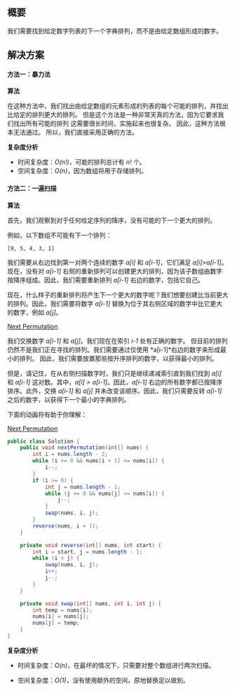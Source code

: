 ## 概要

我们需要找到给定数字列表的下一个字典排列，而不是由给定数组形成的数字。

## 解决方案
#### 方法一：暴力法

**算法**

在这种方法中，我们找出由给定数组的元素形成的列表的每个可能的排列，并找出比给定的排列更大的排列。
但是这个方法是一种非常天真的方法，因为它要求我们找出所有可能的排列
  这需要很长时间，实施起来也很复杂。
  因此，这种方法根本无法通过。 所以，我们直接采用正确的方法。

**复杂度分析**

* 时间复杂度：*O(n!)*，可能的排列总计有 *n!* 个。
* 空间复杂度：*O(n)*，因为数组将用于存储排列。


#### 方法二：一遍扫描

**算法**

首先，我们观察到对于任何给定序列的降序，没有可能的下一个更大的排列。

例如，以下数组不可能有下一个排列：

 ```
 [9, 5, 4, 3, 1]
 ```

我们需要从右边找到第一对两个连续的数字 *a[i]* 和 *a[i-1]*，它们满足 *a[i]>a[i-1]*。现在，没有对 *a[i-1]* 右侧的重新排列可以创建更大的排列，因为该子数组由数字按降序组成。因此，我们需要重新排列 *a[i-1]* 右边的数字，包括它自己。

现在，什么样子的重新排列将产生下一个更大的数字呢？我们想要创建比当前更大的排列。因此，我们需要将数字 *a[i-1]* 替换为位于其右侧区域的数字中比它更大的数字，例如 *a[j]*。

 [ Next Permutation ](https://pic.leetcode-cn.com/dd4e79b184b1922429d8cda6148a3f0b7579869e85626e04ba29ba88e8052729-file_1555696116786)


我们交换数字 *a[i-1]* 和 *a[j]*。我们现在在索引 *i-1* 处有正确的数字。 但目前的排列仍然不是我们正在寻找的排列。我们需要通过仅使用 *a[i-1]*右边的数字来形成最小的排列。 因此，我们需要放置那些按升序排列的数字，以获得最小的排列。

但是，请记住，在从右侧扫描数字时，我们只是继续递减索引直到我们找到 *a[i]* 和 *a[i-1]* 这对数。其中，*a[i] > a[i-1]*。因此，*a[i-1]* 右边的所有数字都已按降序排序。此外，交换 *a[i-1]* 和 *a[j]* 并未改变该顺序。因此，我们只需要反转 *a[i-1]* 之后的数字，以获得下一个最小的字典排列。

下面的动画将有助于你理解：

 [Next Permutation](https://pic.leetcode-cn.com/1df4ae7eb275ba4ab944521f99c84d782d17df804d5c15e249881bafcf106173-file_1555696082944)


```java [7Sgk99ag-Java]
public class Solution {
    public void nextPermutation(int[] nums) {
        int i = nums.length - 2;
        while (i >= 0 && nums[i + 1] <= nums[i]) {
            i--;
        }
        if (i >= 0) {
            int j = nums.length - 1;
            while (j >= 0 && nums[j] <= nums[i]) {
                j--;
            }
            swap(nums, i, j);
        }
        reverse(nums, i + 1);
    }

    private void reverse(int[] nums, int start) {
        int i = start, j = nums.length - 1;
        while (i < j) {
            swap(nums, i, j);
            i++;
            j--;
        }
    }

    private void swap(int[] nums, int i, int j) {
        int temp = nums[i];
        nums[i] = nums[j];
        nums[j] = temp;
    }
}
```


**复杂度分析**

* 时间复杂度：*O(n)*，在最坏的情况下，只需要对整个数组进行两次扫描。
  
* 空间复杂度：*O(1)*，没有使用额外的空间，原地替换足以做到。